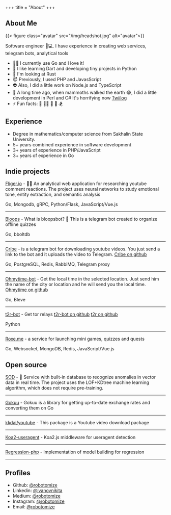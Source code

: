 +++ title = "About"
+++

## About Me

{{< figure class="avatar" src="/img/headshot.jpg" alt="avatar">}}

Software engineer 🧑💻. I have experience in creating web services, telegram bots, analytical tools

- 👨‍💻 I currently use Go and I love it!
- 🌱 I like learning Dart and developing tiny projects in Python
- 🔭 I'm looking at Rust
- 😈 Previously, I used PHP and JavasScript
- 👽 Also, I did a little work on Node.js and TypeScript
- 👻 A long time ago, when mammoths walked the earth 😂, I did a little development in Perl and C#  It's horrifying
  now [Twiilog](https://github.com/robotomize/twiilog)
- ⚡ Fun facts: 🕺 👨‍💻 🤘 📖 🏂

## Experience

* Degree in mathematics/computer science from Sakhalin State University.
* 5+ years combined experience in software development
* 3+ years of experience in PHP/JavaScript
* 3+ years of experience in Go

## Indie projects

[Fliger.io](/fliger) - 🐱‍🚀 An analytical web application for researching youtube comment reactions. The project uses
neural networks to study emotional tone, entity extraction, and semantic analysis

Go, Mongodb, gRPC, Python/Flask, JavaScript/Vue.js

---

[Bloops](/bloops) - What is bloopsbot? 🤖 This is a telegram bot created to organize offline quizzes

Go, bboltdb

---

[Cribe](https://t.me/cribe_bot) - is a telegram bot for downloading youtube videos. You just send a link to
the bot and it uploads the video to Telegram. [Cribe on github](https://github.com/robotomize/cribe)

Go, PostgreSQL, Redis, RabbiMQ, Telegram proxy

---

[Ohmytime-bot](https://t.me/ohmytimebot) - Get the local time in the selected location. Just send him the name of
the city or location and he will send you the local time. [Ohmytime on github](https://github.com/robotomize/ohmytime-bot)

Go, Bleve

---

[t2r-bot](https://t.me/torrelaysbot) - Get tor relays 
[t2r-bot on github](https://github.com/robotomize/t2r-bot)
[t2r on github](https://github.com/robotomize/t2r)

Python

---


[Roxe.me](/roxeme) - a service for launching mini games, quizzes and quests

Go, Websocket, MongoDB, Redis, JavaScript/Vue.js

## Open source


[SOD](https://github.com/robotomize/sod) - 🥷 Service with built-in database to recognize anomalies in vector data in
real time. The project uses the LOF+KDtree machine learning algorithm, which does not require pre-training.

---

[Gokuu](https://github.com/robotomize/gokuu) - Gokuu is a library for getting up-to-date exchange rates and converting
them on Go

---

[kkdai/youtube](https://github.com/kkdai/youtube) - This package is a Youtube video download package

---

[Koa2-useragent](https://github.com/robotomize/koa2-useragent) - Koa2.js middleware for useragent detection

---

[Regression-php](https://github.com/robotomize/regression-php) - Implementation of model building for regression

---

## Profiles

* Github: [@robotomize](https://github.com/robotomize)
* Linkedin: [@ivanovnikita](https://linkedin.com/in/ivanovnikita)
* Medium: [@robotomize](https://medium.com/@robotomize)
* Instagram: [@robotomize](https://www.instagram.com/robotomize/)
* Email: [@robotomize](mailto:robotomize@gmail.com)
